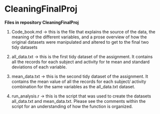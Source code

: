 # CleaningFinalProj

**Files in repository CleaningFinalProj**

1) Code_book.md -> this is the file that explains the source of the data, the meaning of the different variables,
 and a prose overview of how the original datasets were manipulated and altered to get to the final two tidy datasets

2) all_data.txt -> this is the first tidy dataset of the assignment. It contains all the records
 for each subject and activity for te mean and standard deviations of each variable.

3) mean_data.txt -> this is the second tidy dataset of the assignment. It contains the mean value of all the records
 for each subject/ activity combination for the same variables as the all_data.txt dataset.

4) run_analysis.r -> this is the script that was used to create the datasets all_data.txt and mean_data.txt.
 Please see the comments within the script for an understanding of how the function is organized.